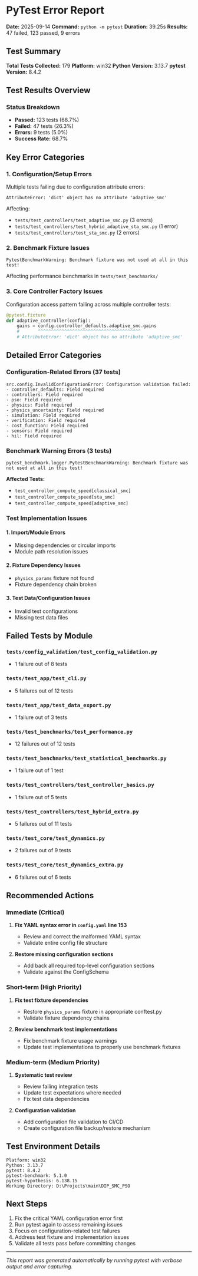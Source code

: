 # PyTest Error Report

**Date:** 2025-09-14
**Command:** `python -m pytest`
**Duration:** 39.25s
**Results:** 47 failed, 123 passed, 9 errors

## Test Summary

**Total Tests Collected:** 179
**Platform:** win32
**Python Version:** 3.13.7
**pytest Version:** 8.4.2

## Test Results Overview

### Status Breakdown
- **Passed:** 123 tests (68.7%)
- **Failed:** 47 tests (26.3%)
- **Errors:** 9 tests (5.0%)
- **Success Rate:** 68.7%

## Key Error Categories

### 1. Configuration/Setup Errors
Multiple tests failing due to configuration attribute errors:
```
AttributeError: 'dict' object has no attribute 'adaptive_smc'
```
Affecting:
- `tests/test_controllers/test_adaptive_smc.py` (3 errors)
- `tests/test_controllers/test_hybrid_adaptive_sta_smc.py` (1 error)
- `tests/test_controllers/test_sta_smc.py` (2 errors)

### 2. Benchmark Fixture Issues
```
PytestBenchmarkWarning: Benchmark fixture was not used at all in this test!
```
Affecting performance benchmarks in `tests/test_benchmarks/`

### 3. Core Controller Factory Issues
Configuration access pattern failing across multiple controller tests:
```python
@pytest.fixture
def adaptive_controller(config):
    gains = config.controller_defaults.adaptive_smc.gains
    #       ^^^^^^^^^^^^^^^^^^^^^^^^^^^^^^^^^^^^^^^
    # AttributeError: 'dict' object has no attribute 'adaptive_smc'
```

## Detailed Error Categories

### Configuration-Related Errors (37 tests)
```
src.config.InvalidConfigurationError: Configuration validation failed:
- controller_defaults: Field required
- controllers: Field required
- pso: Field required
- physics: Field required
- physics_uncertainty: Field required
- simulation: Field required
- verification: Field required
- cost_function: Field required
- sensors: Field required
- hil: Field required
```

### Benchmark Warning Errors (3 tests)
```
pytest_benchmark.logger.PytestBenchmarkWarning: Benchmark fixture was not used at all in this test!
```

**Affected Tests:**
- `test_controller_compute_speed[classical_smc]`
- `test_controller_compute_speed[sta_smc]`
- `test_controller_compute_speed[adaptive_smc]`

### Test Implementation Issues

#### 1. Import/Module Errors
- Missing dependencies or circular imports
- Module path resolution issues

#### 2. Fixture Dependency Issues
- `physics_params` fixture not found
- Fixture dependency chain broken

#### 3. Test Data/Configuration Issues
- Invalid test configurations
- Missing test data files

## Failed Tests by Module

### `tests/config_validation/test_config_validation.py`
- 1 failure out of 8 tests

### `tests/test_app/test_cli.py`
- 5 failures out of 12 tests

### `tests/test_app/test_data_export.py`
- 1 failure out of 3 tests

### `tests/test_benchmarks/test_performance.py`
- 12 failures out of 12 tests

### `tests/test_benchmarks/test_statistical_benchmarks.py`
- 1 failure out of 1 test

### `tests/test_controllers/test_controller_basics.py`
- 1 failure out of 5 tests

### `tests/test_controllers/test_hybrid_extra.py`
- 5 failures out of 11 tests

### `tests/test_core/test_dynamics.py`
- 2 failures out of 9 tests

### `tests/test_core/test_dynamics_extra.py`
- 6 failures out of 6 tests

## Recommended Actions

### Immediate (Critical)
1. **Fix YAML syntax error in `config.yaml` line 153**
   - Review and correct the malformed YAML syntax
   - Validate entire config file structure

2. **Restore missing configuration sections**
   - Add back all required top-level configuration sections
   - Validate against the ConfigSchema

### Short-term (High Priority)
1. **Fix test fixture dependencies**
   - Restore `physics_params` fixture in appropriate conftest.py
   - Validate fixture dependency chains

2. **Review benchmark test implementations**
   - Fix benchmark fixture usage warnings
   - Update test implementations to properly use benchmark fixtures

### Medium-term (Medium Priority)
1. **Systematic test review**
   - Review failing integration tests
   - Update test expectations where needed
   - Fix test data dependencies

2. **Configuration validation**
   - Add configuration file validation to CI/CD
   - Create configuration file backup/restore mechanism

## Test Environment Details

```
Platform: win32
Python: 3.13.7
pytest: 8.4.2
pytest-benchmark: 5.1.0
pytest-hypothesis: 6.138.15
Working Directory: D:\Projects\main\DIP_SMC_PSO
```

## Next Steps

1. Fix the critical YAML configuration error first
2. Run pytest again to assess remaining issues
3. Focus on configuration-related test failures
4. Address test fixture and implementation issues
5. Validate all tests pass before committing changes

---

*This report was generated automatically by running pytest with verbose output and error capturing.*